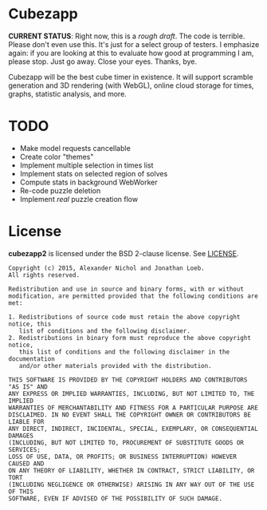 # Cubezapp

**CURRENT STATUS**: Right now, this is a *rough draft*. The code is terrible. Please don't even use this. It's just for a select group of testers. I emphasize again: if you are looking at this to evaluate how good at programming I am, please stop. Just go away. Close your eyes. Thanks, bye.

Cubezapp will be the best cube timer in existence. It will support scramble generation and 3D rendering (with WebGL), online cloud storage for times, graphs, statistic analysis, and more.

# TODO

 * Make model requests cancellable
 * Create color "themes"
 * Implement multiple selection in times list
 * Implement stats on selected region of solves
 * Compute stats in background WebWorker
 * Re-code puzzle deletion
 * Implement *real* puzzle creation flow

# License

**cubezapp2** is licensed under the BSD 2-clause license. See [LICENSE](LICENSE).

```
Copyright (c) 2015, Alexander Nichol and Jonathan Loeb.
All rights reserved.

Redistribution and use in source and binary forms, with or without
modification, are permitted provided that the following conditions are met:

1. Redistributions of source code must retain the above copyright notice, this
   list of conditions and the following disclaimer. 
2. Redistributions in binary form must reproduce the above copyright notice,
   this list of conditions and the following disclaimer in the documentation
   and/or other materials provided with the distribution.

THIS SOFTWARE IS PROVIDED BY THE COPYRIGHT HOLDERS AND CONTRIBUTORS "AS IS" AND
ANY EXPRESS OR IMPLIED WARRANTIES, INCLUDING, BUT NOT LIMITED TO, THE IMPLIED
WARRANTIES OF MERCHANTABILITY AND FITNESS FOR A PARTICULAR PURPOSE ARE
DISCLAIMED. IN NO EVENT SHALL THE COPYRIGHT OWNER OR CONTRIBUTORS BE LIABLE FOR
ANY DIRECT, INDIRECT, INCIDENTAL, SPECIAL, EXEMPLARY, OR CONSEQUENTIAL DAMAGES
(INCLUDING, BUT NOT LIMITED TO, PROCUREMENT OF SUBSTITUTE GOODS OR SERVICES;
LOSS OF USE, DATA, OR PROFITS; OR BUSINESS INTERRUPTION) HOWEVER CAUSED AND
ON ANY THEORY OF LIABILITY, WHETHER IN CONTRACT, STRICT LIABILITY, OR TORT
(INCLUDING NEGLIGENCE OR OTHERWISE) ARISING IN ANY WAY OUT OF THE USE OF THIS
SOFTWARE, EVEN IF ADVISED OF THE POSSIBILITY OF SUCH DAMAGE.
```